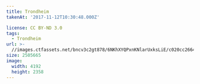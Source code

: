 ```yaml
---
title: Trondheim
takenAt: '2017-11-12T10:30:48.000Z'

license: CC BY-ND 3.0
tags:
  - Trondheim
url: >-
  //images.ctfassets.net/bncv3c2gt878/6NKhXYQPxnKNlarUxksLiE/c020cc26649f33223ed974742dbba273/trondheim_38328484222_o
size: 2505665
image:
  width: 4192
  height: 2358
---
```

